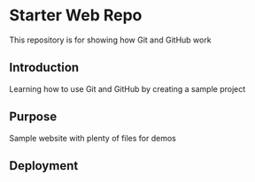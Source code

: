 # Starter Web Repo

This repository is for showing how Git and GitHub work

## Introduction

Learning how to use Git and GitHub by creating a sample project

## Purpose

Sample website with plenty of files for demos

## Deployment